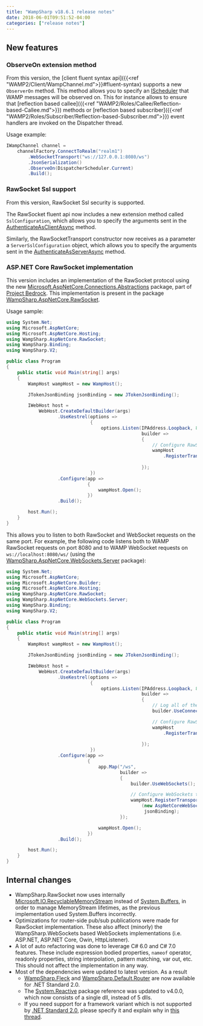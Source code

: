 ```yaml
---
title: "WampSharp v18.6.1 release notes"
date: 2018-06-01T09:51:52-04:00
categories: ["release notes"]
---
```


## New features

### ObserveOn extension method

From this version, the [client fluent syntax api]({{<ref "WAMP2/Client/WampChannel.md">}}#fluent-syntax) supports a new `ObserverOn` method. This method allows you to specify an [IScheduler](http://www.introtorx.com/Content/v1.0.10621.0/15_SchedulingAndThreading.html) that WAMP messages will be observed on. This for instance allows to ensure that [reflection based callee]({{<ref "WAMP2/Roles/Callee/Reflection-based-Callee.md">}}) methods or [reflection based subscriber]({{<ref "WAMP2/Roles/Subscriber/Reflection-based-Subscriber.md">}}) event handlers are invoked on the Dispatcher thread.

Usage example:

```csharp
IWampChannel channel =
    channelFactory.ConnectToRealm("realm1")
        .WebSocketTransport("ws://127.0.0.1:8080/ws")
        .JsonSerialization()
        .ObserveOn(DispatcherScheduler.Current)
        .Build();
```

### RawSocket Ssl support

From this version, RawSocket Ssl security is supported.

The RawSocket fluent api now includes a new extension method called `SslConfiguration`, which allows you to specify the arguments sent in the [AuthenticateAsClientAsync](https://docs.microsoft.com/en-us/dotnet/api/system.net.security.sslstream.authenticateasclientasync?view=netframework-4.7.1) method.

Similarly, the RawSocketTransport constructor now receives as a parameter a `ServerSslConfiguration` object, which allows you to specify the arguments sent in the [AuthenticateAsServerAsync](https://docs.microsoft.com/en-us/dotnet/api/system.net.security.sslstream.authenticateasserverasync?view=netframework-4.7.1) method.

### ASP.NET Core RawSocket implementation

This version includes an implementation of the RawSocket protocol using the new [Microsoft.AspNetCore.Connections.Abstractions](https://www.nuget.org/packages/Microsoft.AspNetCore.Connections.Abstractions/) package, part of [Project Bedrock](https://github.com/aspnet/KestrelHttpServer/issues/1980). This implementation is present in the package [WampSharp.AspNetCore.RawSocket](http://nuget.org/packages/WampSharp.AspNetCore.RawSocket).

Usage sample:

```csharp
using System.Net;
using Microsoft.AspNetCore;
using Microsoft.AspNetCore.Hosting;
using WampSharp.AspNetCore.RawSocket;
using WampSharp.Binding;
using WampSharp.V2;

public class Program
{
    public static void Main(string[] args)
    {
        WampHost wampHost = new WampHost();

        JTokenJsonBinding jsonBinding = new JTokenJsonBinding();

        IWebHost host =
            WebHost.CreateDefaultBuilder(args)
                   .UseKestrel(options =>
                               {
                                   options.Listen(IPAddress.Loopback, 8080,
                                                  builder =>
                                                  {
                                                      // Configure RawSocket transport
                                                      wampHost
                                                          .RegisterTransport(new AspNetCoreRawSocketTransport(builder),
                                                                             jsonBinding);
                                                  });
                               })
                   .Configure(app =>
                              {
                                  wampHost.Open();
                              })
                   .Build();

        host.Run();
    }
}
```

This allows you to listen to both RawSocket and WebSocket requests on the same port. For example, the following code listens both to WAMP RawSocket requests on port 8080 and to WAMP WebSocket requests on `ws://localhost:8080/ws/` (using the [WampSharp.AspNetCore.WebSockets.Server](http://nuget.org/packages/WampSharp.AspNetCore.WebSockets.Server) package):

```csharp
using System.Net;
using Microsoft.AspNetCore;
using Microsoft.AspNetCore.Builder;
using Microsoft.AspNetCore.Hosting;
using WampSharp.AspNetCore.RawSocket;
using WampSharp.AspNetCore.WebSockets.Server;
using WampSharp.Binding;
using WampSharp.V2;

public class Program
{
    public static void Main(string[] args)
    {
        WampHost wampHost = new WampHost();

        JTokenJsonBinding jsonBinding = new JTokenJsonBinding();

        IWebHost host =
            WebHost.CreateDefaultBuilder(args)
                   .UseKestrel(options =>
                               {
                                   options.Listen(IPAddress.Loopback, 8080,
                                                  builder =>
                                                  {
                                                      // Log all of the http bytes as they are sent and received
                                                      builder.UseConnectionLogging();

                                                      // Configure RawSocket transport
                                                      wampHost
                                                          .RegisterTransport(new AspNetCoreRawSocketTransport(builder),
                                                                             jsonBinding);
                                                  });
                               })
                   .Configure(app =>
                              {
                                  app.Map("/ws",
                                          builder =>
                                          {
                                              builder.UseWebSockets();

                                              // Configure WebSockets transport
                                              wampHost.RegisterTransport
                                                  (new AspNetCoreWebSocketTransport(builder),
                                                   jsonBinding);
                                          });

                                  wampHost.Open();
                              })
                   .Build();

        host.Run();
    }
}
```

## Internal changes

* WampSharp.RawSocket now uses internally [Microsoft.IO.RecyclableMemoryStream](https://github.com/Microsoft/Microsoft.IO.RecyclableMemoryStream) instead of [System.Buffers](https://www.nuget.org/packages/System.Buffers/), in order to manage MemoryStream lifetimes, as the previous implementation used System.Buffers incorrectly.
* Optimizations for router-side pub/sub publications were made for RawSocket implementation. These also affect (minorly) the WampSharp.WebSockets based WebSockets implementations (i.e. ASP.NET, ASP.NET Core, Owin, HttpListener).
* A lot of auto refactoring was done to leverage C# 6.0 and C# 7.0 features. These include expression bodied properties, `nameof` operator, readonly properties, string interpolation, pattern matching, var out, etc. This should not affect the implementation in any way.
* Most of the dependencies were updated to latest version. As a result
    * [WampSharp.Fleck](https://www.nuget.org/packages/WampSharp.Fleck) and [WampSharp.Default.Router](https://www.nuget.org/packages/WampSharp.Default.Router) are now available for .NET Standard 2.0. 
    * The [System.Reactive](https://www.nuget.org/packages/System.Reactive) package reference was updated to v4.0.0, which now consists of a single dll, instead of 5 dlls.
    * If you need support for a framework variant which is not supported by [.NET Standard 2.0](http://immo.landwerth.net/netstandard-versions/#), please specify it and explain why in [this thread](https://github.com/Code-Sharp/WampSharp/issues/252).